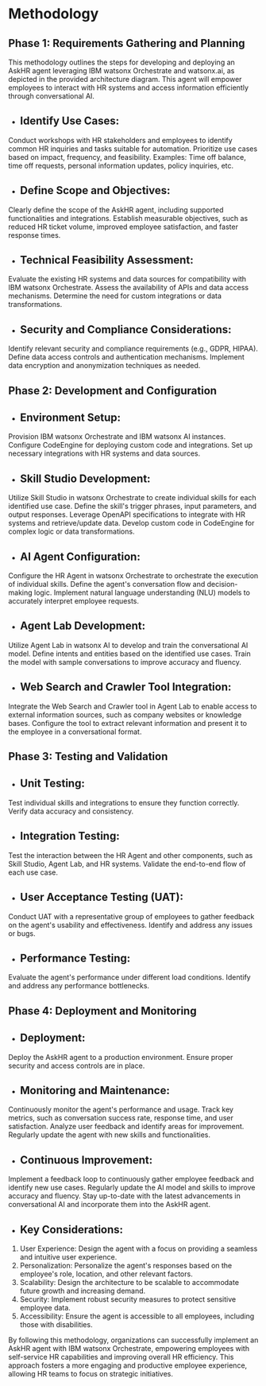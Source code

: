 
# Methodology

## Phase 1: Requirements Gathering and Planning

This methodology outlines the steps for developing and deploying an AskHR agent leveraging IBM watsonx Orchestrate and watsonx.ai, as depicted in the provided architecture diagram. This agent will empower employees to interact with HR systems and access information efficiently through conversational AI.

- ## Identify Use Cases:
Conduct workshops with HR stakeholders and employees to identify common HR inquiries and tasks suitable for automation.
Prioritize use cases based on impact, frequency, and feasibility.
Examples: Time off balance, time off requests, personal information updates, policy inquiries, etc.

- ## Define Scope and Objectives:
Clearly define the scope of the AskHR agent, including supported functionalities and integrations.
Establish measurable objectives, such as reduced HR ticket volume, improved employee satisfaction, and faster response times.

- ## Technical Feasibility Assessment:
Evaluate the existing HR systems and data sources for compatibility with IBM watsonx Orchestrate.
Assess the availability of APIs and data access mechanisms.
Determine the need for custom integrations or data transformations.

- ## Security and Compliance Considerations:
Identify relevant security and compliance requirements (e.g., GDPR, HIPAA).
Define data access controls and authentication mechanisms.
Implement data encryption and anonymization techniques as needed.

## Phase 2: Development and Configuration

- ## Environment Setup:
Provision IBM watsonx Orchestrate and IBM watsonx AI instances.
Configure CodeEngine for deploying custom code and integrations.
Set up necessary integrations with HR systems and data sources.

- ## Skill Studio Development:
Utilize Skill Studio in watsonx Orchestrate to create individual skills for each identified use case.
Define the skill's trigger phrases, input parameters, and output responses.
Leverage OpenAPI specifications to integrate with HR systems and retrieve/update data.
Develop custom code in CodeEngine for complex logic or data transformations.

- ## AI Agent Configuration:
Configure the HR Agent in watsonx Orchestrate to orchestrate the execution of individual skills.
Define the agent's conversation flow and decision-making logic.
Implement natural language understanding (NLU) models to accurately interpret employee requests.

- ## Agent Lab Development:
Utilize Agent Lab in watsonx AI to develop and train the conversational AI model.
Define intents and entities based on the identified use cases.
Train the model with sample conversations to improve accuracy and fluency.

- ## Web Search and Crawler Tool Integration:
Integrate the Web Search and Crawler tool in Agent Lab to enable access to external information sources, such as company websites or knowledge bases.
Configure the tool to extract relevant information and present it to the employee in a conversational format.


## Phase 3: Testing and Validation


- ## Unit Testing:
Test individual skills and integrations to ensure they function correctly.
Verify data accuracy and consistency.

- ## Integration Testing:
Test the interaction between the HR Agent and other components, such as Skill Studio, Agent Lab, and HR systems.
Validate the end-to-end flow of each use case.

- ## User Acceptance Testing (UAT):
Conduct UAT with a representative group of employees to gather feedback on the agent's usability and effectiveness.
Identify and address any issues or bugs.

- ## Performance Testing:
Evaluate the agent's performance under different load conditions.
Identify and address any performance bottlenecks.


## Phase 4: Deployment and Monitoring


- ## Deployment:
Deploy the AskHR agent to a production environment.
Ensure proper security and access controls are in place.

- ## Monitoring and Maintenance:
Continuously monitor the agent's performance and usage.
Track key metrics, such as conversation success rate, response time, and user satisfaction.
Analyze user feedback and identify areas for improvement.
Regularly update the agent with new skills and functionalities.

- ## Continuous Improvement:
Implement a feedback loop to continuously gather employee feedback and identify new use cases.
Regularly update the AI model and skills to improve accuracy and fluency.
Stay up-to-date with the latest advancements in conversational AI and incorporate them into the AskHR agent.

- ## Key Considerations:
1. User Experience: Design the agent with a focus on providing a seamless and intuitive user experience.
2. Personalization: Personalize the agent's responses based on the employee's role, location, and other relevant factors.
3. Scalability: Design the architecture to be scalable to accommodate future growth and increasing demand.
4. Security: Implement robust security measures to protect sensitive employee data.
5. Accessibility: Ensure the agent is accessible to all employees, including those with disabilities.

By following this methodology, organizations can successfully implement an AskHR agent with IBM watsonx Orchestrate, empowering employees with self-service HR capabilities and improving overall HR efficiency. This approach fosters a more engaging and productive employee experience, allowing HR teams to focus on strategic initiatives.
